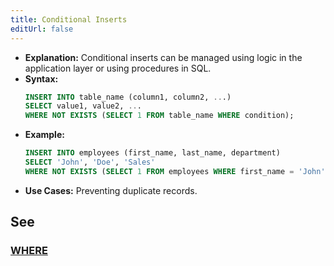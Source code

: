 ```yaml
---
title: Conditional Inserts
editUrl: false
---
```


* **Explanation:** Conditional inserts can be managed using logic in the application layer or using procedures in SQL.
* **Syntax:**
  ```sql
  INSERT INTO table_name (column1, column2, ...)
  SELECT value1, value2, ...
  WHERE NOT EXISTS (SELECT 1 FROM table_name WHERE condition);
  ```
* **Example:**
  ```sql
  INSERT INTO employees (first_name, last_name, department)
  SELECT 'John', 'Doe', 'Sales'
  WHERE NOT EXISTS (SELECT 1 FROM employees WHERE first_name = 'John' AND last_name = 'Doe');
  ```
* **Use Cases:** Preventing duplicate records.

## See

### [WHERE](/notes/sql/keywords/where)

